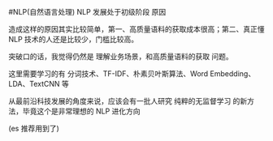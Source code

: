#NLP(自然语言处理)
NLP 发展处于初级阶段 原因

造成这样的原因其实比较简单，第一、高质量语料的获取成本很高；第二、真正懂 NLP 技术的人还是比较少，门槛比较高。

突破口的话，我觉得仍然是 理解业务场景，和高质量语料的获取 问题。

这里需要学习的有 分词技术、TF-IDF、朴素贝叶斯算法、Word Embedding、LDA、TextCNN 等

从最前沿科技发展的角度来说，应该会有一批人研究 纯粹的无监督学习 的新方法，毕竟这个是非常理想的 NLP 进化方向

(es 推荐用到了)
